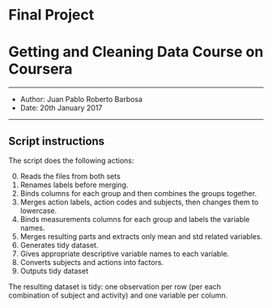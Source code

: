 Final Project
============================================
Getting and Cleaning Data Course on Coursera
=============================================
---
- Author: Juan Pablo Roberto Barbosa
- Date: 20th January 2017
---

## Script instructions

The script does the following actions:

0. Reads the files from both sets
1. Renames labels before merging.
2. Binds columns for each group and then combines the groups together.
3. Merges action labels, action codes and subjects, then changes them to lowercase.
4. Binds measurements columns for each group and labels the variable names.
5. Merges resulting parts and extracts only mean and std related variables.
6. Generates tidy dataset.
7. Gives appropriate descriptive variable names to each variable.
8. Converts subjects and actions into factors.
9. Outputs tidy dataset

The resulting dataset is tidy: one observation per row (per each combination of subject and activity) and one variable per column.

